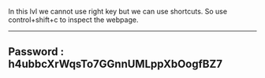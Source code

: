 In this lvl we cannot use right key but we can use shortcuts.
So use control+shift+c to inspect the webpage.

--------------------
Password : h4ubbcXrWqsTo7GGnnUMLppXbOogfBZ7
--------------------
